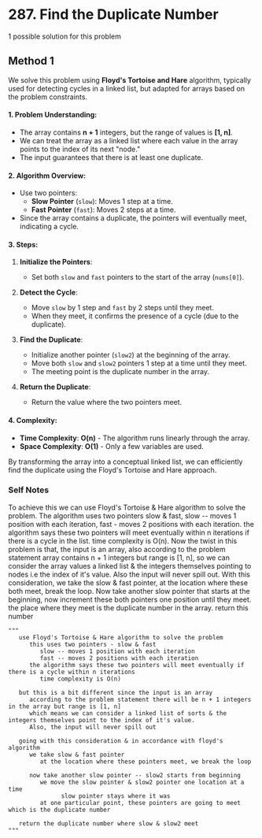 # 287. Find the Duplicate Number

1 possible solution for this problem  

## Method 1

We solve this problem using **Floyd's Tortoise and Hare** algorithm, typically used for detecting cycles in a linked list, but adapted for arrays based on the problem constraints.

#### 1. **Problem Understanding**:
   - The array contains **n + 1** integers, but the range of values is **[1, n]**.
   - We can treat the array as a linked list where each value in the array points to the index of its next "node."
   - The input guarantees that there is at least one duplicate.

#### 2. **Algorithm Overview**:
   - Use two pointers:
     - **Slow Pointer** (`slow`): Moves 1 step at a time.
     - **Fast Pointer** (`fast`): Moves 2 steps at a time.
   - Since the array contains a duplicate, the pointers will eventually meet, indicating a cycle.

#### 3. **Steps**:

1. **Initialize the Pointers**:
   - Set both `slow` and `fast` pointers to the start of the array (`nums[0]`).

2. **Detect the Cycle**:
   - Move `slow` by 1 step and `fast` by 2 steps until they meet.
   - When they meet, it confirms the presence of a cycle (due to the duplicate).

3. **Find the Duplicate**:
   - Initialize another pointer (`slow2`) at the beginning of the array.
   - Move both `slow` and `slow2` pointers 1 step at a time until they meet.
   - The meeting point is the duplicate number in the array.

4. **Return the Duplicate**:
   - Return the value where the two pointers meet.

#### 4. **Complexity**:
   - **Time Complexity**: **O(n)** - The algorithm runs linearly through the array.
   - **Space Complexity**: **O(1)** - Only a few variables are used.

By transforming the array into a conceptual linked list, we can efficiently find the duplicate using the Floyd's Tortoise and Hare approach.

### Self Notes
To achieve this we can use Floyd's Tortoise & Hare algorithm to solve the problem. The algorithm uses two pointers slow & fast, slow -- moves 1 position with each iteration, fast - moves 2 positions with each iteration. the algorithm says these two pointers will meet eventually within n iterations if there is a cycle in the list. time complexity is O(n).
Now the twist in this problem is that, the input is an array, also according to the problem statement array contains n + 1 integers but range is [1, n], so we can consider the array values a linked list & the integers themselves pointing to nodes i.e the index of it's value. Also the input will never spill out. 
With this consideration, we take the slow & fast pointer, at the location where these both meet, break the loop. Now take another slow pointer that starts at the beginning, now increment these both pointers one position until they meet. the place where they meet is the duplicate number in the array. return this number

```
"""
   use Floyd's Tortoise & Hare algorithm to solve the problem
      this uses two pointers - slow & fast
         slow -- moves 1 position with each iteration
         fast -- moves 2 positions with each iteration
      the algorithm says these two pointers will meet eventually if there is a cycle within n iterations
         time complexity is O(n)
   
   but this is a bit different since the input is an array
      according to the problem statement there will be n + 1 integers in the array but range is [1, n]
      which means we can consider a linked list of sorts & the integers themselves point to the index of it's value. 
      Also, the input will never spill out
   
   going with this consideration & in accordance with floyd's algorithm
      we take slow & fast pointer
         at the location where these pointers meet, we break the loop
   
      now take another slow pointer -- slow2 starts from beginning
         we move the slow pointer & slow2 pointer one location at a time
               slow pointer stays where it was
         at one particular point, these pointers are going to meet which is the duplicate number
   
   return the duplicate number where slow & slow2 meet
"""
```
